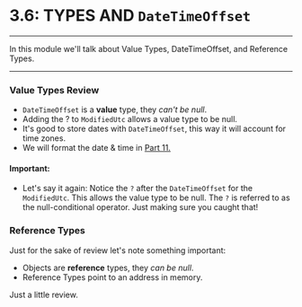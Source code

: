 # 3.6: TYPES AND `DateTimeOffset`
---
In this module we'll talk about Value Types, DateTimeOffset, and Reference Types.

<hr />

### Value Types Review
- `DateTimeOffset` is a **value** type, they *can't be null*.
- Adding the ? to `ModifiedUtc` allows a value type to be null.
- It's good to store dates with `DateTimeOffset`, this way it will account for time zones.
- We will format the date & time in [Part 11.](../11-DateFormat/11.0-DateFormat.md)

#### Important: 
- Let's say it again: Notice the `?` after the `DateTimeOffset` for the `ModifiedUtc`. This allows the value type to be null. The `?` is referred to as the null-conditional operator. Just making sure you caught that!

### Reference Types
Just for the sake of review let's note something important:
- Objects are **reference** types, they *can be null*.
- Reference Types point to an address in memory.

Just a little review.

